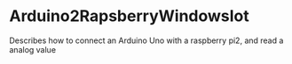 # Arduino2RapsberryWindowsIot
Describes how to connect an Arduino Uno with a raspberry pi2, and read a analog value
